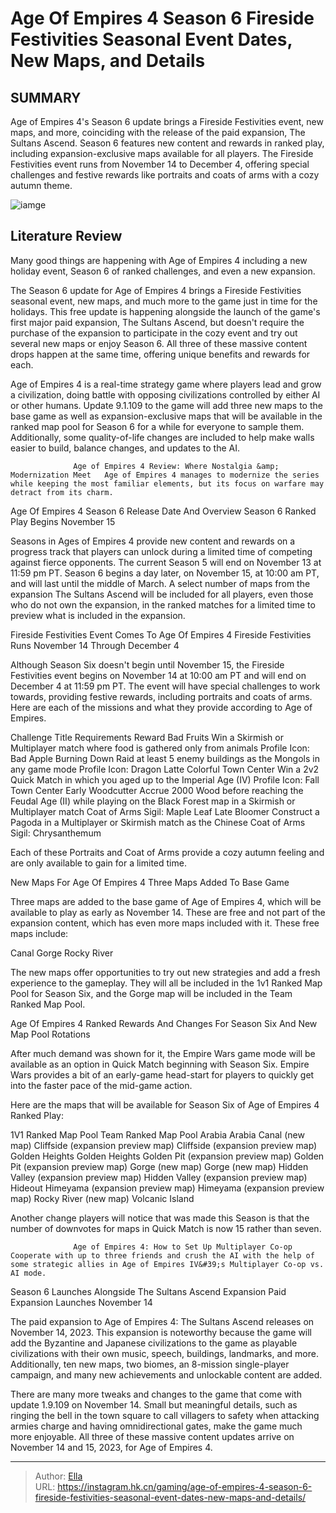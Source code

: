 # Age Of Empires 4 Season 6 Fireside Festivities Seasonal Event Dates, New Maps, and Details


## SUMMARY 



  Age of Empires 4&#39;s Season 6 update brings a Fireside Festivities event, new maps, and more, coinciding with the release of the paid expansion, The Sultans Ascend.   Season 6 features new content and rewards in ranked play, including expansion-exclusive maps available for all players.   The Fireside Festivities event runs from November 14 to December 4, offering special challenges and festive rewards like portraits and coats of arms with a cozy autumn theme.  

![iamge](https://static1.srcdn.com/wordpress/wp-content/uploads/2023/11/age-of-empires-4-season-6.jpg)

## Literature Review

Many good things are happening with Age of Empires 4 including a new holiday event, Season 6 of ranked challenges, and even a new expansion.




The Season 6 update for Age of Empires 4 brings a Fireside Festivities seasonal event, new maps, and much more to the game just in time for the holidays. This free update is happening alongside the launch of the game&#39;s first major paid expansion, The Sultans Ascend, but doesn&#39;t require the purchase of the expansion to participate in the cozy event and try out several new maps or enjoy Season 6. All three of these massive content drops happen at the same time, offering unique benefits and rewards for each.




Age of Empires 4 is a real-time strategy game where players lead and grow a civilization, doing battle with opposing civilizations controlled by either AI or other humans. Update 9.1.109 to the game will add three new maps to the base game as well as expansion-exclusive maps that will be available in the ranked map pool for Season 6 for a while for everyone to sample them. Additionally, some quality-of-life changes are included to help make walls easier to build, balance changes, and updates to the AI.

                  Age of Empires 4 Review: Where Nostalgia &amp; Modernization Meet   Age of Empires 4 manages to modernize the series while keeping the most familiar elements, but its focus on warfare may detract from its charm.   


 Age Of Empires 4 Season 6 Release Date And Overview 
Season 6 Ranked Play Begins November 15
          

Seasons in Ages of Empires 4 provide new content and rewards on a progress track that players can unlock during a limited time of competing against fierce opponents. The current Season 5 will end on November 13 at 11:59 pm PT. Season 6 begins a day later, on November 15, at 10:00 am PT, and will last until the middle of March. A select number of maps from the expansion The Sultans Ascend will be included for all players, even those who do not own the expansion, in the ranked matches for a limited time to preview what is included in the expansion.






 Fireside Festivities Event Comes To Age Of Empires 4 
Fireside Festivities Runs November 14 Through December 4
          

Although Season Six doesn&#39;t begin until November 15, the Fireside Festivities event begins on November 14 at 10:00 am PT and will end on December 4 at 11:59 pm PT. The event will have special challenges to work towards, providing festive rewards, including portraits and coats of arms. Here are each of the missions and what they provide according to Age of Empires.

 Challenge Title  Requirements  Reward   Bad Fruits  Win a Skirmish or Multiplayer match where food is gathered only from animals  Profile Icon: Bad Apple   Burning Down  Raid at least 5 enemy buildings as the Mongols in any game mode  Profile Icon: Dragon Latte   Colorful Town Center  Win a 2v2 Quick Match in which you aged up to the Imperial Age (IV)  Profile Icon: Fall Town Center   Early Woodcutter  Accrue 2000 Wood before reaching the Feudal Age (II) while playing on the Black Forest map in a Skirmish or Multiplayer match  Coat of Arms Sigil: Maple Leaf   Late Bloomer  Construct a Pagoda in a Multiplayer or Skirmish match as the Chinese  Coat of Arms Sigil: Chrysanthemum   






Each of these Portraits and Coat of Arms provide a cozy autumn feeling and are only available to gain for a limited time.



 New Maps For Age Of Empires 4 
Three Maps Added To Base Game
         

Three maps are added to the base game of Age of Empires 4, which will be available to play as early as November 14. These are free and not part of the expansion content, which has even more maps included with it. These free maps include:

  Canal   Gorge   Rocky River  

The new maps offer opportunities to try out new strategies and add a fresh experience to the gameplay. They will all be included in the 1v1 Ranked Map Pool for Season Six, and the Gorge map will be included in the Team Ranked Map Pool.



 Age Of Empires 4 Ranked Rewards And Changes For Season Six 
And New Map Pool Rotations
          




After much demand was shown for it, the Empire Wars game mode will be available as an option in Quick Match beginning with Season Six. Empire Wars provides a bit of an early-game head-start for players to quickly get into the faster pace of the mid-game action.

Here are the maps that will be available for Season Six of Age of Empires 4 Ranked Play:

 1V1 Ranked Map Pool  Team Ranked Map Pool   Arabia  Arabia   Canal (new map)  Cliffside (expansion preview map)   Cliffside (expansion preview map)  Golden Heights   Golden Heights  Golden Pit (expansion preview map)   Golden Pit (expansion preview map)  Gorge (new map)   Gorge (new map)  Hidden Valley (expansion preview map)   Hidden Valley (expansion preview map)  Hideout   Himeyama (expansion preview map)  Himeyama (expansion preview map)   Rocky River (new map)  Volcanic Island   






Another change players will notice that was made this Season is that the number of downvotes for maps in Quick Match is now 15 rather than seven.

                  Age of Empires 4: How to Set Up Multiplayer Co-op   Cooperate with up to three friends and crush the AI with the help of some strategic allies in Age of Empires IV&#39;s Multiplayer Co-op vs. AI mode.   



 Season 6 Launches Alongside The Sultans Ascend Expansion 
Paid Expansion Launches November 14
          

The paid expansion to Age of Empires 4: The Sultans Ascend releases on November 14, 2023. This expansion is noteworthy because the game will add the Byzantine and Japanese civilizations to the game as playable civilizations with their own music, speech, buildings, landmarks, and more. Additionally, ten new maps, two biomes, an 8-mission single-player campaign, and many new achievements and unlockable content are added.





 

There are many more tweaks and changes to the game that come with update 1.9.109 on November 14. Small but meaningful details, such as ringing the bell in the town square to call villagers to safety when attacking armies charge and having omnidirectional gates, make the game much more enjoyable. All three of these massive content updates arrive on November 14 and 15, 2023, for Age of Empires 4.



---

> Author: [Ella](https://instagram.hk.cn/)  
> URL: https://instagram.hk.cn/gaming/age-of-empires-4-season-6-fireside-festivities-seasonal-event-dates-new-maps-and-details/  

